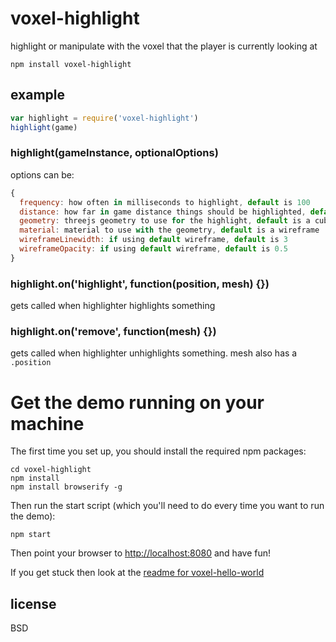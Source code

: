 # voxel-highlight

highlight or manipulate with the voxel that the player is currently looking at

```
npm install voxel-highlight
```

## example

```javascript
var highlight = require('voxel-highlight')
highlight(game)
```

### highlight(gameInstance, optionalOptions)

options can be:

```javascript
{
  frequency: how often in milliseconds to highlight, default is 100
  distance: how far in game distance things should be highlighted, default is 500
  geometry: threejs geometry to use for the highlight, default is a cubegeometry
  material: material to use with the geometry, default is a wireframe
  wireframeLinewidth: if using default wireframe, default is 3
  wireframeOpacity: if using default wireframe, default is 0.5
}
```

### highlight.on('highlight', function(position, mesh) {})

gets called when highlighter highlights something

### highlight.on('remove', function(mesh) {})

gets called when highlighter unhighlights something. mesh also has a `.position`

# Get the demo running on your machine

The first time you set up, you should install the required npm packages:

```
cd voxel-highlight
npm install
npm install browserify -g
```

Then run the start script (which you'll need to do every time you want to run the demo):

```
npm start
```

Then point your browser to [http://localhost:8080](http://localhost:8080) and have fun!

If you get stuck then look at the [readme for voxel-hello-world](http://github.com/maxogden/voxel-hello-world)

## license

BSD
